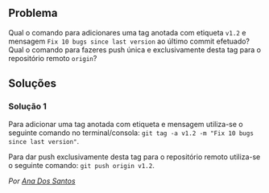 ## Problema

Qual o comando para adicionares uma tag anotada com etiqueta `v1.2` e mensagem
`Fix 10 bugs since last version` ao último commit efetuado? Qual o comando
para fazeres push única e exclusivamente desta tag para o repositório remoto
`origin`?

## Soluções

### Solução 1

Para adicionar uma tag anotada com etiqueta e mensagem utiliza-se o seguinte
comando no terminal/consola: 
`git tag -a v1.2 -m "Fix 10 bugs since last version"`.

Para dar push exclusivamente desta tag para o repositório remoto utiliza-se
o seguinte comando: `git push origin v1.2`.

*Por [Ana Dos Santos](https://github.com/AnSantos99)*